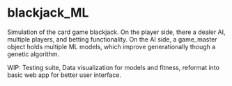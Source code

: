 # blackjack_ML

Simulation of the card game blackjack. On the player side, there a dealer AI, multiple players, and betting functionality. On the AI side, a game_master object holds multiple ML models, which improve generationally though a genetic algorithm.

WIP: Testing suite, Data visualization for models and fitness, reformat into basic web app for better user interface. 
